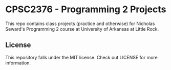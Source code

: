 # CPSC2376 - Programming 2 Projects
This repo contains class projects (practice and otherwise) for Nicholas Seward's Programming 2 course at University of
Arkansas at Little Rock.

## License
This repository falls under the MIT license. Check out LICENSE for more information.